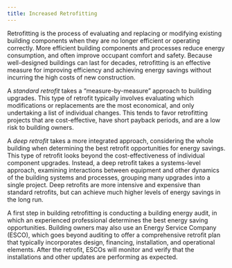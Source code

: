 ```yaml
---
title: Increased Retrofitting
---
```

Retrofitting is the process of evaluating and replacing or modifying existing building components when they are no longer efficient or operating correctly.  More efficient building components and processes reduce energy consumption, and often improve occupant comfort and safety.  Because well-designed buildings can last for decades, retrofitting is an effective measure for improving efficiency and achieving energy savings without incurring the high costs of new construction.

A *standard retrofit* takes a “measure-by-measure” approach to building upgrades.  This type of retrofit typically involves evaluating which modifications or replacements are the most economical, and only undertaking a list of individual changes.  This tends to favor retrofitting projects that are cost-effective, have short payback periods, and are a low risk to building owners.

A *deep retrofit* takes a more integrated approach, considering the whole building when determining the best retrofit opportunities for energy savings.  This type of retrofit looks beyond the cost-effectiveness of individual component upgrades.  Instead, a deep retrofit takes a systems-level approach, examining interactions between equipment and other dynamics of the building systems and processes, grouping many upgrades into a single project.  Deep retrofits are more intensive and expensive than standard retrofits, but can achieve much higher levels of energy savings in the long run.

A first step in building retrofitting is conducting a building energy audit, in which an experienced professional determines the best energy saving opportunities.  Building owners may also use an Energy Service Company (ESCO), which goes beyond auditing to offer a comprehensive retrofit plan that typically incorporates design, financing, installation, and operational elements.  After the retrofit, ESCOs will monitor and verify that the installations and other updates are performing as expected.

